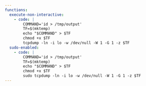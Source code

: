 ```yaml
---
functions:
  execute-non-interactive:
    - code: |
        COMMAND='id > /tmp/output'
        TF=$(mktemp)
        echo "$COMMAND" > $TF
        chmod +x $TF
        tcpdump -ln -i lo -w /dev/null -W 1 -G 1 -z $TF
  sudo-enabled:
    - code: |
        COMMAND='id > /tmp/output'
        TF=$(mktemp)
        echo "$COMMAND" > $TF
        chmod +x $TF
        sudo tcpdump -ln -i lo -w /dev/null -W 1 -G 1 -z $TF
---
```

